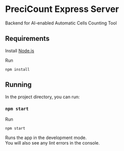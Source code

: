 # PreciCount Express Server
Backend for AI-enabled Automatic Cells Counting Tool

## Requirements

Install [Node.js](https://nodejs.org/en/download/)

Run
```
npm install
```

## Running

In the project directory, you can run:

### `npm start`

Run
```
npm start
```

Runs the app in the development mode.<br />
You will also see any lint errors in the console.

